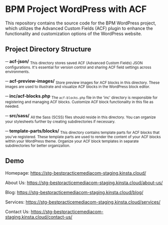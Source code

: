 
# BPM Project WordPress with ACF

This repository contains the source code for the BPM WordPress project, which utilizes the Advanced Custom Fields (ACF) plugin to enhance the functionality and customization options of the WordPress website.

## Project Directory Structure

**─ acf-json/**
<sub>This directory stores saved ACF (Advanced Custom Fields) JSON configurations. It's essential for version control and sharing ACF field settings across environments.</sub>

**─ acf-preview-images/**
<sub>Store preview images for ACF blocks in this directory. These images are used to illustrate and visualize ACF blocks in the WordPress block editor.</sub>

**─ inc/acf-blocks.php**
<sub>The `acf-blocks.php` file in the 'inc' directory is responsible for registering and managing ACF blocks. Customize ACF block functionality in this file as needed.</sub>

**─ src/sass/**
<sub>All the Sass (SCSS) files should reside in this directory. You can organize your stylesheets further by creating subdirectories if necessary.</sub>

**─ template-parts/blocks/**
<sub>This directory contains template parts for ACF blocks that you've registered. These template parts are used to render the content of your ACF blocks within your WordPress theme. Organize your ACF block templates in separate subdirectories for better organization.</sub>

## Demo

Homepage: https://stg-bestpracticemediacom-staging.kinsta.cloud/

About Us: https://stg-bestpracticemediacom-staging.kinsta.cloud/about-us/

Blog: https://stg-bestpracticemediacom-staging.kinsta.cloud/blog/

Services: https://stg-bestpracticemediacom-staging.kinsta.cloud/services/

Contact Us: https://stg-bestpracticemediacom-staging.kinsta.cloud/contact-us/
